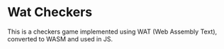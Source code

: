 # Wat Checkers
This is a checkers game implemented using WAT (Web Assembly Text), converted to WASM and used in JS.